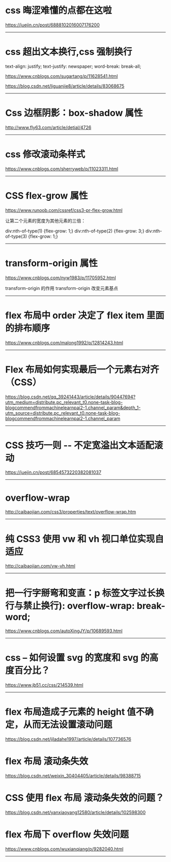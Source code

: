 # css 晦涩难懂的点都在这啦

https://juejin.cn/post/6888102016007176200

---

# css 超出文本换行,css 强制换行

text-align: justify;
text-justify: newspaper;
word-break: break-all;

https://www.cnblogs.com/sugartang/p/11628541.html

https://blog.csdn.net/liguanjie8/article/details/83068675

---

# Css 边框阴影：box-shadow 属性

http://www.fly63.com/article/detial/4726

---

# css 修改滚动条样式

https://www.cnblogs.com/sherryweb/p/11023311.html

---

# CSS flex-grow 属性

https://www.runoob.com/cssref/css3-pr-flex-grow.html

让第二个元素的宽度为其他元素的三倍：

div:nth-of-type(1) {flex-grow: 1;}
div:nth-of-type(2) {flex-grow: 3;}
div:nth-of-type(3) {flex-grow: 1;}

---

# transform-origin 属性

https://www.cnblogs.com/nyw1983/p/11705952.html

transform-origin 的作用
transform-origin 改变元素基点

---

# flex 布局中 order 决定了 flex item 里面的排布顺序

https://www.cnblogs.com/malong1992/p/12814243.html

---

# Flex 布局如何实现最后一个元素右对齐（CSS）

https://blog.csdn.net/qq_39241443/article/details/90447694?utm_medium=distribute.pc_relevant_t0.none-task-blog-blogcommendfrommachinelearnpai2-1.channel_param&depth_1-utm_source=distribute.pc_relevant_t0.none-task-blog-blogcommendfrommachinelearnpai2-1.channel_param

---

# CSS 技巧一则 -- 不定宽溢出文本适配滚动

https://juejin.cn/post/6854573220382081037

---

# overflow-wrap

http://caibaojian.com/css3/properties/text/overflow-wrap.htm

---

# 纯 CSS3 使用 vw 和 vh 视口单位实现自适应

http://caibaojian.com/vw-vh.html

---

# 把一行字掰弯和变直：p 标签文字过长换行与禁止换行): overflow-wrap: break-word;

https://www.cnblogs.com/autoXingJY/p/10689593.html

---

# css – 如何设置 svg 的宽度和 svg 的高度百分比？

https://www.jb51.cc/css/214539.html

---

# flex 布局造成子元素的 height 值不确定，从而无法设置滚动问题

https://blog.csdn.net/jiladahe1997/article/details/107736576

# flex 布局 滚动条失效

https://blog.csdn.net/weixin_30404405/article/details/98388715

# CSS 使用 flex 布局 滚动条失效的问题？

https://blog.csdn.net/yanxiaoyang12580/article/details/102598300

# flex 布局下 overflow 失效问题

https://www.cnblogs.com/wuxianqiang/p/9282040.html

---
